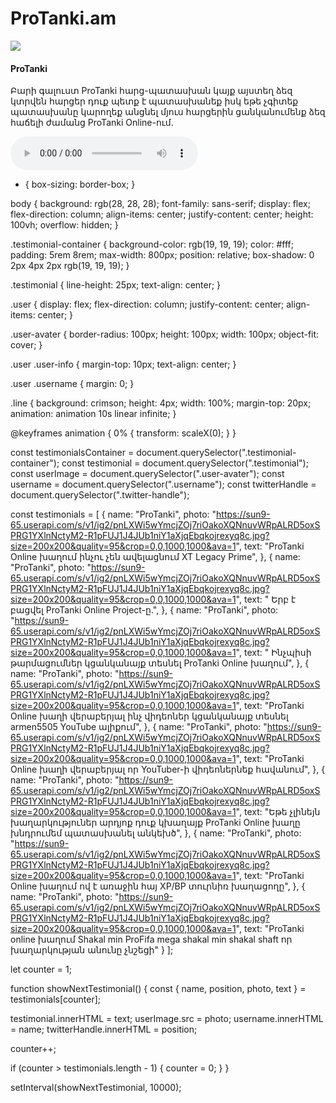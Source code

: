 # ProTanki.am
<html lang="en">
  <head>
    <meta charset="UTF-8" />
    <meta http-equiv="X-UA-Compatible" content="IE=edge" />
    <meta name="viewport" content="width=device-width, initial-scale=1.0" />
    <title>Հարց-պատասխան</title>
    <link rel="stylesheet" href="index.css" />
  </head>
  <body>
    <div class="testimonial-container">
      <div class="user">
        <img
          src="https://sun9-65.userapi.com/s/v1/ig2/pnLXWi5wYmcjZOj7riOakoXQNnuvWRpALRD5oxSPRG1YXlnNctyM2-R1pFUJ1J4JUb1niY1aXjqEbqkojrexyq8c.jpg?size=200x200&quality=95&crop=0,0,1000,1000&ava=1"
          class="user-avater"
        />
        <div class="user-info">
          <h4 class="username">ProTanki</h4>
          <div class="twitter-handle"></div>
        </div>
      </div>
      <p class="testimonial">
        Բարի գալուստ ProTanki հարց-պատասխան կայք այստեղ ձեզ կտրվեն հարցեր դուք պետք է պատասխանեք իսկ եթե չգիտեք պատասխանը կարողեք անցնել մյուս հարցերին ցանկանումենք ձեզ հաճելի ժամանց ProTanki Online-ում.
      </p>
      <div class="line"></div>
    </div>
   <audio controls>

     <source src="Coolio, Bodybangers, Lotus - Gangsta's Paradise (Lyric Video).mp3">

   </audio>
    <script src="index.js"></script>
  </body>
</html>

* {
  box-sizing: border-box;
}

body {
  background: rgb(28, 28, 28);
  font-family: sans-serif;
  display: flex;
  flex-direction: column;
  align-items: center;
  justify-content: center;
  height: 100vh;
  overflow: hidden;
}

.testimonial-container {
  background-color: rgb(19, 19, 19);
  color: #fff;
  padding: 5rem 8rem;
  max-width: 800px;
  position: relative;
  box-shadow: 0 2px 4px 2px rgb(19, 19, 19);
}

.testimonial {
  line-height: 25px;
  text-align: center;
}

.user {
  display: flex;
  flex-direction: column;
  justify-content: center;
  align-items: center;
}

.user-avater {
  border-radius: 100px;
  height: 100px;
  width: 100px;
  object-fit: cover;
}

.user .user-info {
  margin-top: 10px;
  text-align: center;
}

.user .username {
  margin: 0;
}

.line {
  background: crimson;
  height: 4px;
  width: 100%;
  margin-top: 20px;
  animation: animation 10s linear infinite;
}

@keyframes animation {
  0% {
    transform: scaleX(0);
  }
}

const testimonialsContainer = document.querySelector(".testimonial-container");
const testimonial = document.querySelector(".testimonial");
const userImage = document.querySelector(".user-avater");
const username = document.querySelector(".username");
const twitterHandle = document.querySelector(".twitter-handle");

const testimonials = [
  {
    name: "ProTanki",
    photo:
      "https://sun9-65.userapi.com/s/v1/ig2/pnLXWi5wYmcjZOj7riOakoXQNnuvWRpALRD5oxSPRG1YXlnNctyM2-R1pFUJ1J4JUb1niY1aXjqEbqkojrexyq8c.jpg?size=200x200&quality=95&crop=0,0,1000,1000&ava=1",
    text: "ProTanki Online խաղում ինչու չեն ավելացնում XT Legacy Prime",
  },
  {
    name: "ProTanki",
    photo:
      "https://sun9-65.userapi.com/s/v1/ig2/pnLXWi5wYmcjZOj7riOakoXQNnuvWRpALRD5oxSPRG1YXlnNctyM2-R1pFUJ1J4JUb1niY1aXjqEbqkojrexyq8c.jpg?size=200x200&quality=95&crop=0,0,1000,1000&ava=1",
    text: " Երբ է բացվել ProTanki Online Project-ը.",
  },
  {
    name: "ProTanki",
    photo:
      "https://sun9-65.userapi.com/s/v1/ig2/pnLXWi5wYmcjZOj7riOakoXQNnuvWRpALRD5oxSPRG1YXlnNctyM2-R1pFUJ1J4JUb1niY1aXjqEbqkojrexyq8c.jpg?size=200x200&quality=95&crop=0,0,1000,1000&ava=1",
    text: " Ինչպիսի թարմացումներ կցանկանայք տեսնել ProTanki Online խաղում",
  },
  {
    name: "ProTanki",
    photo:
      "https://sun9-65.userapi.com/s/v1/ig2/pnLXWi5wYmcjZOj7riOakoXQNnuvWRpALRD5oxSPRG1YXlnNctyM2-R1pFUJ1J4JUb1niY1aXjqEbqkojrexyq8c.jpg?size=200x200&quality=95&crop=0,0,1000,1000&ava=1",
    text: "ProTanki Online խաղի վերաբերյալ ինչ վիդեոներ կցանկանայք տեսնել armen5505 YouTube ալիքում",
  },
  {
    name: "ProTanki",
    photo:
      "https://sun9-65.userapi.com/s/v1/ig2/pnLXWi5wYmcjZOj7riOakoXQNnuvWRpALRD5oxSPRG1YXlnNctyM2-R1pFUJ1J4JUb1niY1aXjqEbqkojrexyq8c.jpg?size=200x200&quality=95&crop=0,0,1000,1000&ava=1",
    text: "ProTanki Online խաղի վերաբերյալ որ YouTuber-ի վիդեոներնեք հավանում",
  },
  {
    name: "ProTanki",
    photo:
      "https://sun9-65.userapi.com/s/v1/ig2/pnLXWi5wYmcjZOj7riOakoXQNnuvWRpALRD5oxSPRG1YXlnNctyM2-R1pFUJ1J4JUb1niY1aXjqEbqkojrexyq8c.jpg?size=200x200&quality=95&crop=0,0,1000,1000&ava=1",
    text: "Եթե չլինեյն խաղարկություներ արդյոք դուք կխաղայք ProTanki Online խաղը խնդրումեմ պատասխանել անկեխծ",
  },
  {
    name: "ProTanki",
    photo:
      "https://sun9-65.userapi.com/s/v1/ig2/pnLXWi5wYmcjZOj7riOakoXQNnuvWRpALRD5oxSPRG1YXlnNctyM2-R1pFUJ1J4JUb1niY1aXjqEbqkojrexyq8c.jpg?size=200x200&quality=95&crop=0,0,1000,1000&ava=1",
    text: "ProTanki Online խաղում ով է առաջին  հայ XP/BP տուրնիռ խաղացողը",
  },
  {
    name: "ProTanki",
    photo:
       "https://sun9-65.userapi.com/s/v1/ig2/pnLXWi5wYmcjZOj7riOakoXQNnuvWRpALRD5oxSPRG1YXlnNctyM2-R1pFUJ1J4JUb1niY1aXjqEbqkojrexyq8c.jpg?size=200x200&quality=95&crop=0,0,1000,1000&ava=1",
    text: "ProTanki online  խաղում Shakal min ProFifa mega shakal min shakal shaft որ խաղարկության անունը չնշեցի"
  }
];

let counter = 1;

function showNextTestimonial() {
  const { name, position, photo, text } = testimonials[counter];

  testimonial.innerHTML = text;
  userImage.src = photo;
  username.innerHTML = name;
  twitterHandle.innerHTML = position;

  counter++;

  if (counter > testimonials.length - 1) {
    counter = 0;
  }
}

setInterval(showNextTestimonial, 10000);
